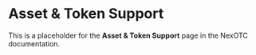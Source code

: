 # Asset & Token Support

This is a placeholder for the **Asset & Token Support** page in the NexOTC documentation.